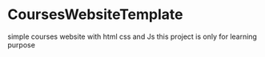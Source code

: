 # CoursesWebsiteTemplate

simple courses website with html css and Js
this project is only for learning purpose

